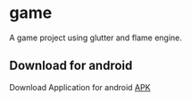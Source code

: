 # game

A game project using glutter and flame engine.


## Download for android

Download Application for android <a href="https://github.com/White-Devil09/Game_Flame/blob/master/app-release.apk?raw=true" download="Gift Collector">APK</a>